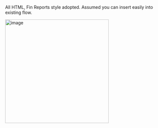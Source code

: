 All HTML, Fin Reports style adopted. Assumed you can insert easily into existing flow. 


<img width="333" alt="image" src="https://github.com/user-attachments/assets/94fa3235-cc89-4f98-bc7d-9cb44ee90799">
